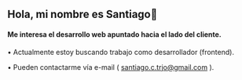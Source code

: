 ## Hola, mi nombre es Santiago👋


#### Me interesa el desarrollo web apuntado hacia el lado del cliente.

• Actualmente estoy buscando trabajo como desarrollador (frontend).

• Pueden contactarme vía e-mail ( santiago.c.trjo@gmail.com ).

<!---
santiagocarranz-a/santiagocarranz-a is a ✨ special ✨ repository because its `README.md` (this file) appears on your GitHub profile.
You can click the Preview link to take a look at your changes.
--->
